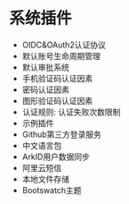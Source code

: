 # 系统插件

* OIDC&OAuth2认证协议
* 默认账号生命周期管理
* 默认审批系统
* 手机验证码认证因素
* 密码认证因素
* 图形验证码认证因素
* 认证规则: 认证失败次数限制
* 示例插件
* Github第三方登录服务
* 中文语言包
* ArkID用户数据同步
* 阿里云短信
* 本地文件存储
* Bootswatch主题